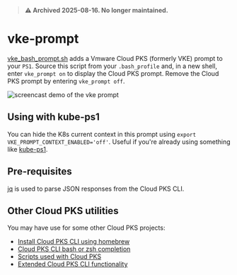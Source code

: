 > **⚠️ Archived 2025-08-16. No longer maintained.**

# vke-prompt
[vke_bash_prompt.sh](vke_bash_prompt.sh) adds a Vmware Cloud PKS (formerly VKE) prompt to your `PS1`.
Source this script from your `.bash_profile` and, in a new shell, enter
`vke_prompt on` to display the Cloud PKS prompt. Remove the Cloud PKS prompt by entering
`vke_prompt off`.

![screencast demo of the vke prompt](https://raw.githubusercontent.com/ali5ter/vke-prompt/master/vke_prompt.gif)

## Using with kube-ps1
You can hide the K8s current context in this prompt using
`export VKE_PROMPT_CONTEXT_ENABLED='off'`. Useful if you're already using
something like [kube-ps1](https://github.com/jonmosco/kube-ps1).

## Pre-requisites
[jq](https://stedolan.github.io/jq/download/) is used to parse JSON responses from the Cloud PKS CLI.

## Other Cloud PKS utilities
You may have use for some other Cloud PKS projects:
* [Install Cloud PKS CLI using homebrew](https://github.com/ali5ter/homebrew-vke-cli)
* [Cloud PKS CLI bash or zsh completion](https://github.com/ali5ter/vke-completion)
* [Scripts used with Cloud PKS](https://github.com/ali5ter/vmware_scripts/tree/master/vke)
* [Extended Cloud PKS CLI functionality](https://github.com/ali5ter/vke-cli-extended)
